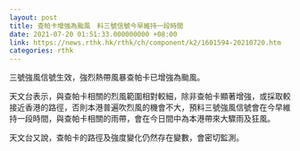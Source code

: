 ```yaml
---
layout: post
title: 查帕卡增強為颱風　料三號信號今早維持一段時間
date: 2021-07-20 01:51:33.000000000 +08:00
link: https://news.rthk.hk/rthk/ch/component/k2/1601594-20210720.htm
categories: rthk
---
```


三號強風信號生效，強烈熱帶風暴查帕卡已增強為颱風。

天文台表示，與查帕卡相關的烈風範圍相對較細，除非查帕卡顯著增強，或採取較接近香港的路徑，否則本港普遍吹烈風的機會不大，預料三號強風信號會在今早維持一段時間，與查帕卡相關的雨帶，會在今日間中為本港帶來大驟雨及狂風。

天文台又說，查帕卡的路徑及強度變化仍然存在變數，會密切監測。
